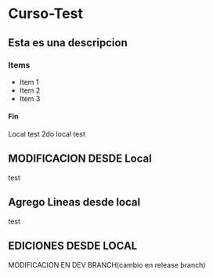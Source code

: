 # Curso-Test
## Esta es una descripcion
### Items
* Item 1 
* Item 2
* Item 3
#### Fin
Local test
2do local test

## MODIFICACION DESDE Local
test
## Agrego Lineas desde local
test
## EDICIONES DESDE LOCAL

MODIFICACION EN DEV BRANCH(cambio en release branch)

